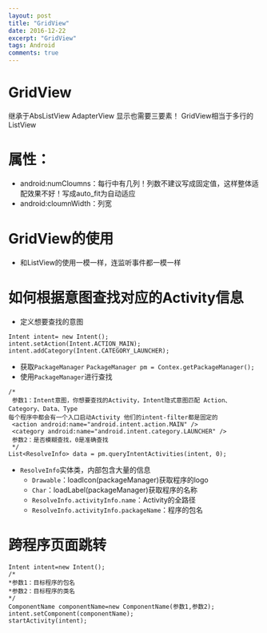 ```yaml
---
layout: post
title: "GridView"
date: 2016-12-22
excerpt: "GridView"
tags: Android
comments: true
---
```


# GridView
继承于AbsListView AdapterView
显示也需要三要素！
GridView相当于多行的ListView

# 属性：
- android:numCloumns：每行中有几列！列数不建议写成固定值，这样整体适配效果不好！写成auto_fit为自动适应
- android:cloumnWidth：列宽

# GridView的使用
- 和ListView的使用一模一样，连监听事件都一模一样

# 如何根据意图查找对应的Activity信息
- 定义想要查找的意图
```
Intent intent= new Intent();
intent.setAction(Intent.ACTION_MAIN);
intent.addCategory(Intent.CATEGORY_LAUNCHER);
```
- 获取``PackageManager``
```PackageManager pm = Contex.getPackageManager();```
- 使用``PackageManager``进行查找
```
/*
 参数1：Intent意图，你想要查找的Activity，Intent隐式意图匹配 Action、Category、Data、Type
每个程序中都会有一个入口启动Activity 他们的intent-filter都是固定的
 <action android:name="android.intent.action.MAIN" />
 <category android:name="android.intent.category.LAUNCHER" />
 参数2：是否模糊查找，0是准确查找
 */
List<ResolveInfo> data = pm.queryIntentActivities(intent, 0);
```
- ``ResolveInfo``实体类，内部包含大量的信息
    - ``Drawable``：loadIcon(packageManager)获取程序的logo
    - ``Char``：loadLabel(packageManager)获取程序的名称
    - ``ResolveInfo.activityInfo.name``：Activity的全路径
    - ``ResolveInfo.activityInfo.packageName``：程序的包名

# 跨程序页面跳转
```
Intent intent=new Intent();
/*
*参数1：目标程序的包名
*参数2：目标程序的类名
*/
ComponentName componentName=new ComponentName(参数1,参数2);
intent.setComponent(componentName);
startActivity(intent);
```